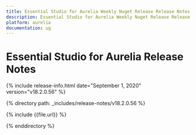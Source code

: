 ```yaml
---
title: Essential Studio for Aurelia Weekly Nuget Release Release Notes  
description: Essential Studio for Aurelia Weekly Nuget Release Release Notes  
platform: aurelia
documentation: ug
---
```


# Essential Studio for Aurelia  Release Notes  

{% include release-info.html date="September 1, 2020"  version="v18.2.0.56" %} 


{% directory path: _includes/release-notes/v18.2.0.56 %}

{% include {{file.url}} %}

{% enddirectory %}